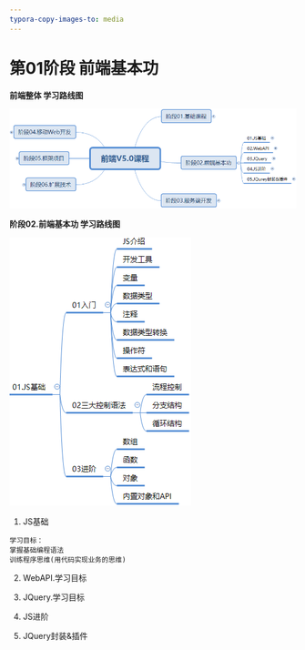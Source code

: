 ```yaml
---
typora-copy-images-to: media
---
```


# 第01阶段 前端基本功

**前端整体 学习路线图**

![1519547293301](media/1519547293301.png)

**阶段02.前端基本功 学习路线图**

![1519547917128](media/1519547917128.png)

1. JS基础
```
学习目标：
掌握基础编程语法
训练程序思维(用代码实现业务的思维)
```
2. WebAPI.学习目标

3. JQuery.学习目标

4. JS进阶

5. JQuery封装&插件